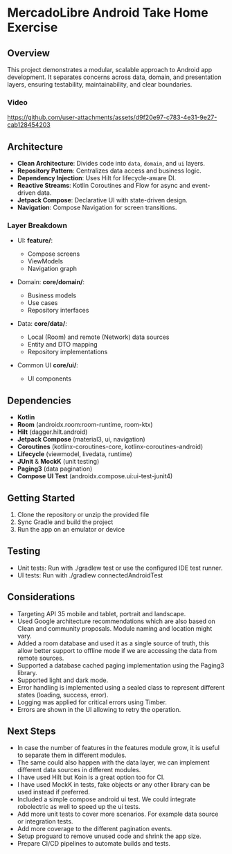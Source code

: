# MercadoLibre Android Take Home Exercise

## Overview

This project demonstrates a modular, scalable approach to Android app development.
It separates concerns across data, domain, and presentation layers, ensuring testability, maintainability, and clear boundaries.

### Video

https://github.com/user-attachments/assets/d9f20e97-c783-4e31-9e27-cab128454203

## Architecture

- **Clean Architecture**: Divides code into `data`, `domain`, and `ui` layers.
- **Repository Pattern**: Centralizes data access and business logic.
- **Dependency Injection**: Uses Hilt for lifecycle-aware DI.
- **Reactive Streams**: Kotlin Coroutines and Flow for async and event-driven data.
- **Jetpack Compose**: Declarative UI with state-driven design.
- **Navigation**: Compose Navigation for screen transitions.

### Layer Breakdown

- UI: **feature/**:

  - Compose screens
  - ViewModels
  - Navigation graph
- Domain: **core/domain/**:

  - Business models
  - Use cases
  - Repository interfaces
- Data: **core/data/**:

  - Local (Room) and remote (Network) data sources
  - Entity and DTO mapping
  - Repository implementations
- Common UI **core/ui/**:

  - UI components

## Dependencies

- **Kotlin**
- **Room** (androidx.room:room-runtime, room-ktx)
- **Hilt** (dagger.hilt.android)
- **Jetpack Compose** (material3, ui, navigation)
- **Coroutines** (kotlinx-coroutines-core, kotlinx-coroutines-android)
- **Lifecycle** (viewmodel, livedata, runtime)
- **JUnit** & **MockK** (unit testing)
- **Paging3** (data pagination)
- **Compose UI Test** (androidx.compose.ui:ui-test-junit4)

## Getting Started

1. Clone the repository or unzip the provided file
2. Sync Gradle and build the project
3. Run the app on an emulator or device

## Testing

* Unit tests:
  Run with ./gradlew test or use the configured IDE test runner.
* UI tests:
  Run with ./gradlew connectedAndroidTest

## Considerations

- Targeting API 35 mobile and tablet, portrait and landscape.
- Used Google architecture recommendations which are also based on Clean and community proposals. Module naming and location might vary.
- Added a room database and used it as a single source of truth, this allow better support to offline mode if we are accessing the data from remote sources.
- Supported a database cached paging implementation using the Paging3 library.
- Supported light and dark mode.
- Error handling is implemented using a sealed class to represent different states (loading, success, error).
- Logging was applied for critical errors using Timber.
- Errors are shown in the UI allowing to retry the operation.

## Next Steps

- In case the number of features in the features module grow, it is useful to separate them in different modules.
- The same could also happen with the data layer, we can implement different data sources in different modules.
- I have used Hilt but Koin is a great option too for CI.
- I have used MockK in tests, fake objects or any other library can be used instead if preferred.
- Included a simple compose android ui test. We could integrate robolectric as well to speed up the ui tests.
- Add more unit tests to cover more scenarios. For example data source or integration tests.
- Add more coverage to the different pagination events.
- Setup proguard to remove unused code and shrink the app size.
- Prepare CI/CD pipelines to automate builds and tests.

